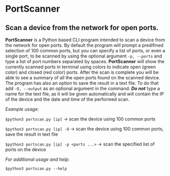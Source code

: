 # PortScanner
Scan a device from the network for open ports.
---

**PortScanner** is a Python based CLI program intended to scan a device from the network for open ports. By default the program will prompt a predifined selection of 100 common ports, but you can specify a list of ports, or even a single port, to be scanned by using the optional argument `-p, --ports` and type a list of port numbers separated by spaces. **PortScanner** will show the currently scanned ports in terminal using colors to indicate open (green color) and closed (red color) ports. After the scan is complete you will be able to see a summary of all the open ports found on the scanned device. The program has also an option to save the result in a text file. To do that add `-O, --output` as an optional argument in the command. ***Do not*** type a name for the text file, as it will be given automatically and will contain the IP of the device and the date and time of the performed scan.

*Example usage:*

`$python3 portscan.py [ip]`                 -> scan the device using 100 common ports

`$python3 portscan.py [ip] -O`              -> scan the device using 100 common ports, save the result in text file

`$python3 portscan.py [ip] -p <ports ...>`  -> scan the specified list of ports on the device


*For additional usage and help:*

`$python3 portscan.py --help`

